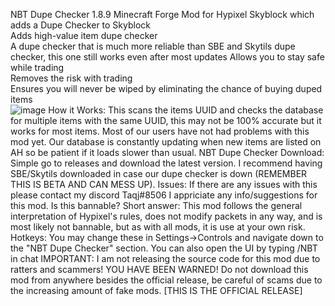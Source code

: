 
NBT Dupe Checker 1.8.9 Minecraft Forge Mod for Hypixel Skyblock which adds a Dupe Checker to Skyblock  
Adds high-value item dupe checker  
A dupe checker that is much more reliable than SBE and Skytils dupe checker, this one still works even after most updates  Allows you to stay safe while trading  
Removes the risk with trading  
Ensures you will never be wiped by eliminating the chance of buying duped items   
![image](https://user-images.githubusercontent.com/104114163/164355578-df870886-a5fc-4723-a949-c5f7cf4ede40.png)
 How it Works: This scans the items UUID and checks the database for multiple items with the same UUID, this may not be 100% accurate but it works for most items. Most of our users have not had problems with this mod yet. Our database is constantly updating when new items are listed on AH so be patient if it loads slower than usual.  NBT Dupe Checker Download: Simple go to releases  and download the latest version. I recommend having SBE/Skytils downloaded in case our dupe checker is down (REMEMBER THIS IS BETA AND CAN MESS UP).  Issues: If there are any issues with this please contact my discord Taqj#8506 I appriciate any info/suggestions for this mod.  Is this bannable? Short answer: This mod follows the general interpretation of Hypixel's rules, does not modify packets in any way, and is most likely not bannable, but as with all mods, it is use at your own risk.  Hotkeys: You may change these in Settings->Controls and navigate down to the "NBT Dupe Checker" section. You can also open the UI by typing /NBT in chat  IMPORTANT: I am not releasing the source code for this mod due to ratters and scammers! YOU HAVE BEEN WARNED! Do not download this mod from anywhere besides the official release, be careful of scams due to the increasing amount of fake mods. [THIS IS THE OFFICIAL RELEASE]

